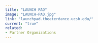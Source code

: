 ```yaml
---
title: "LAUNCH PAD"
image: "LAUNCH-PAD.jpg"
link: "launchpad.theaterdance.ucsb.edu/"
current: "true"
related:
- Partner Organizations
---
```

